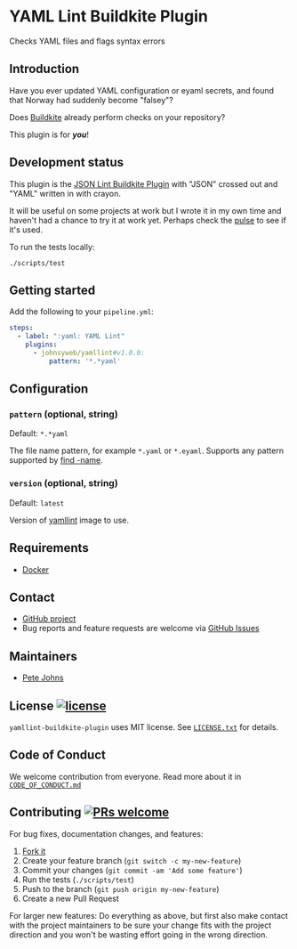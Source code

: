 
# YAML Lint Buildkite Plugin

Checks YAML files and flags syntax errors

## Introduction

Have you ever updated YAML configuration or eyaml secrets, and found that Norway
had suddenly become "falsey"?

Does [Buildkite](https://buildkite.com/) already perform checks on your
repository?

This plugin is for ***you***!

## Development status

This plugin is the [JSON Lint Buildkite
Plugin](https://github.com/johnsyweb/jsonlint-buildkite-plugin) with "JSON"
crossed out and "YAML" written in with crayon.

It will be useful on some projects at work but I wrote it in my own time and
haven't had a chance to try it at work yet. Perhaps check the
[pulse](https://github.com/johnsyweb/yamllint-buildkite-plugin/pulse) to see if
it's used.

To run the tests locally:

```shell
./scripts/test
```

## Getting started

Add the following to your `pipeline.yml`:

```yml
steps:
  - label: ":yaml: YAML Lint"
    plugins:
      - johnsyweb/yamllint#v1.0.0:
          pattern: '*.*yaml'
```

## Configuration

### `pattern` (optional, string)

Default: `*.*yaml`

The file name pattern, for example `*.yaml` or `*.eyaml`. Supports any pattern
supported by [find -name](http://man7.org/linux/man-pages/man1/find.1.html).

### `version` (optional, string)

Default: `latest`

Version of
[yamllint](https://hub.docker.com/r/cytopia/yamllint/tags) image to
use.

## Requirements

- [Docker](https://www.docker.com/)

## Contact

- [GitHub project](https://github.com/johnsyweb/yamllint-buildkite-plugin)
- Bug reports and feature requests are welcome via [GitHub
  Issues](https://github.com/johnsyweb/yamllint-buildkite-plugin/issues)

## Maintainers

- [Pete Johns](https://github.com/johnsyweb)

## License [![license](https://img.shields.io/github/license/mashape/apistatus.svg?style=flat-square)](https://github.com/johnsyweb/yamllint-buildkite-plugin/blob/HEAD/LICENSE.txt)

`yamllint-buildkite-plugin` uses MIT license. See
[`LICENSE.txt`](https://github.com/johnsyweb/yamllint-buildkite-plugin/blob/HEAD/LICENSE.txt)
for details.

## Code of Conduct

We welcome contribution from everyone. Read more about it in
[`CODE_OF_CONDUCT.md`](https://github.com/johnsyweb/yamllint-buildkite-plugin/blob/HEAD/CODE_OF_CONDUCT.md)

## Contributing [![PRs welcome](https://img.shields.io/badge/PRs-welcome-orange.svg?style=flat-square)](https://github.com/johnsyweb/yamllint-buildkite-plugin/issues)

For bug fixes, documentation changes, and features:

1. [Fork it](./fork)
1. Create your feature branch (`git switch -c my-new-feature`)
1. Commit your changes (`git commit -am 'Add some feature'`)
1. Run the tests (`./scripts/test`)
1. Push to the branch (`git push origin my-new-feature`)
1. Create a new Pull Request

For larger new features: Do everything as above, but first also make contact
with the project maintainers to be sure your change fits with the project
direction and you won't be wasting effort going in the wrong direction.
